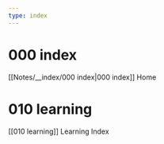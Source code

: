 ```yaml
---
type: index
---
```


# 000 index
[[Notes/__index/000 index|000 index]] Home

# 010 learning
[[010 learning]] Learning Index